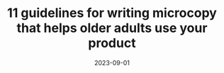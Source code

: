 ---
title: 11 guidelines for writing microcopy that helps older adults use your product
date: 2023-09-01
description: 
link: https://uxdesign.cc/golden-microcopy-helping-older-users-use-your-product-f0f1b173aa3e
pricing: 
tags: 
- Accessibility
- Inclusion
- Writing
- Microcopy
- User experience
categories: 
- Content
---